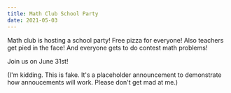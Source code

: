 ```yaml
---
title: Math Club School Party
date: 2021-05-03
---
```

Math club is hosting a school party! Free pizza for everyone! Also teachers get pied in the face! And everyone gets to do contest math problems!

Join us on June 31st!

(I'm kidding. This is fake. It's a placeholder announcement to demonstrate how annoucements will work. Please don't get mad at me.)
